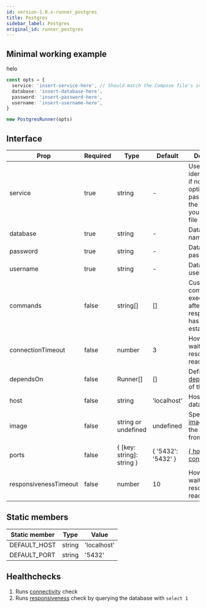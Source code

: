 ```yaml
---
id: version-1.0.x-runner_postgres
title: Postgres
sidebar_label: Postgres
original_id: runner_postgres
---
```


## Minimal working example

helo

```TypeScript
const opts = {
  service: 'insert-service-here', // Should match the Compose file's intended service
  database: 'insert-database-here',
  password: 'insert-password-here',
  username: 'insert-username-here',
}

new PostgresRunner(opts)
```

## Interface

| Prop                  | Required | Type                      | Default            | Description                                                                                          |
| --------------------- | -------- | ------------------------- | ------------------ | ---------------------------------------------------------------------------------------------------- |
| service               | true     | string                    | -                  | Used as an identifiers and, if no `image` option is passed, to find the image from your Compose file |
| database              | true     | string                    | -                  | Database's name                                                                                      |
| password              | true     | string                    | -                  | Database's password                                                                                  |
| username              | true     | string                    | -                  | Database's username                                                                                  |
| commands              | false    | string[]                  | []                 | Custom commands that execute _once_ after service responsiveness has been established                |
| connectionTimeout     | false    | number                    | 3                  | How long to wait for the resource to be reachable                                                    |
| dependsOn             | false    | Runner[]                  | []                 | Defines the [dependencies](https://docs.docker.com/compose/compose-file/#depends_on) of the service  |
| host                  | false    | string                    | 'localhost'        | Hostname of database                                                                                 |
| image                 | false    | string or undefined       | undefined          | Specify the [image](https://docs.docker.com/compose/compose-file/#image) to start the container from |
| ports                 | false    | { [key: string]: string } | { '5432': '5432' } | [{ hostPort: containerPort }](https://docs.docker.com/compose/compose-file/#short-syntax-1)          |
| responsivenessTimeout | false    | number                    | 10                 | How long to wait for the resource to be reachable                                                    |

## Static members

| Static member | Type   | Value       |
| ------------- | ------ | ----------- |
| DEFAULT_HOST  | string | 'localhost' |
| DEFAULT_PORT  | string | '5432'      |

## Healthchecks

1. Runs [connectivity](connectivity.md) check
2. Runs [responsiveness](responsiveness.md) check by querying the database with `select 1`
